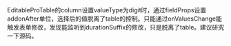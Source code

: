 EditableProTable的column设置valueType为digit时，通过fieldProps设置addonAfter单位，选择后的值脱离了table的控制。只能通过onValuesChange能触发表单修改，发现能监听到durationSuffix的修改，只是脱离了table。建议研究一下源码。
